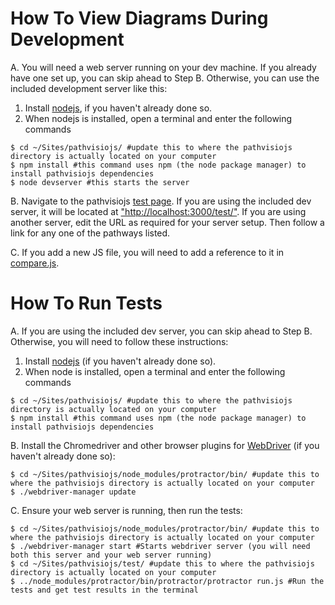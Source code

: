 # How To View Diagrams During Development

A. You will need a web server running on your dev machine. If you already have one set up, you can skip ahead to Step B.
Otherwise, you can use the included development server like this:

1. Install [nodejs](http://nodejs.org/download/), if you haven't already done so.
2. When nodejs is installed, open a terminal and enter the following commands

```
$ cd ~/Sites/pathvisiojs/ #update this to where the pathvisiojs directory is actually located on your computer
$ npm install #this command uses npm (the node package manager) to install pathvisiojs dependencies
$ node devserver #this starts the server
```

B. Navigate to the pathvisiojs [test page](https://github.com/wikipathways/pathvisiojs/blob/master/test/index.html). If you are using the included dev server, it will be located at ["http://localhost:3000/test/"](http://localhost:3000/test/). If you are using another server, edit the URL as required for your server setup. Then follow a link for any one of the pathways listed.

C. If you add a new JS file, you will need to add a reference to it in [compare.js](https://github.com/wikipathways/pathvisiojs/blob/master/test/compare.js#L116).

# How To Run Tests

A. If you are using the included dev server, you can skip ahead to Step B.
Otherwise, you will need to follow these instructions:

1. Install [nodejs](http://nodejs.org/download/) (if you haven't already done so).
2. When node is installed, open a terminal and enter the following commands

```
$ cd ~/Sites/pathvisiojs/ #update this to where the pathvisiojs directory is actually located on your computer
$ npm install #this command uses npm (the node package manager) to install pathvisiojs dependencies
```

B. Install the Chromedriver and other browser plugins for [WebDriver](http://docs.seleniumhq.org/projects/webdriver/) (if you haven't already done so):

```
$ cd ~/Sites/pathvisiojs/node_modules/protractor/bin/ #update this to where the pathvisiojs directory is actually located on your computer
$ ./webdriver-manager update
```

C. Ensure your web server is running, then run the tests:

```
$ cd ~/Sites/pathvisiojs/node_modules/protractor/bin/ #update this to where the pathvisiojs directory is actually located on your computer
$ ./webdriver-manager start #Starts webdriver server (you will need both this server and your web server running)
$ cd ~/Sites/pathvisiojs/test/ #update this to where the pathvisiojs directory is actually located on your computer
$ ../node_modules/protractor/bin/protractor/protractor run.js #Run the tests and get test results in the terminal
```

